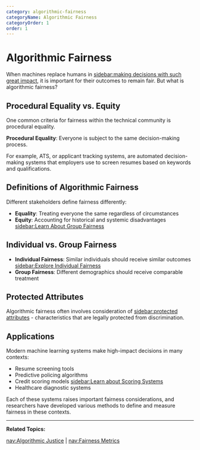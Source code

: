 ```yaml
---
category: algorithmic-fairness
categoryName: Algorithmic Fairness
categoryOrder: 1
order: 1
---
```


# Algorithmic Fairness

When machines replace humans in [sidebar:making decisions with such great impact](high-impact), it is important for their outcomes to remain fair. But what is algorithmic fairness?

## Procedural Equality vs. Equity

One common criteria for fairness within the technical community is procedural equality.

**Procedural Equality**: Everyone is subject to the same decision-making process.

For example, ATS, or applicant tracking systems, are automated decision-making systems that employers use to screen resumes based on keywords and qualifications.

## Definitions of Algorithmic Fairness

Different stakeholders define fairness differently:

- **Equality**: Treating everyone the same regardless of circumstances
- **Equity**: Accounting for historical and systemic disadvantages [sidebar:Learn About Group Fairness](group-fairness)

## Individual vs. Group Fairness

- **Individual Fairness**: Similar individuals should receive similar outcomes [sidebar:Explore Individual Fairness](individual-fairness)
- **Group Fairness**: Different demographics should receive comparable treatment

## Protected Attributes

Algorithmic fairness often involves consideration of [sidebar:protected attributes](protected-attributes) - characteristics that are legally protected from discrimination.

## Applications

Modern machine learning systems make high-impact decisions in many contexts:

- Resume screening tools
- Predictive policing algorithms
- Credit scoring models [sidebar:Learn about Scoring Systems](credit-scoring)
- Healthcare diagnostic systems

Each of these systems raises important fairness considerations, and researchers have developed various methods to define and measure fairness in these contexts.

---

**Related Topics:**

[nav:Algorithmic Justice](algorithmic-justice) | [nav:Fairness Metrics](fairness-metrics)
